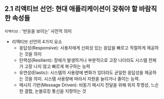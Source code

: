 ## 2.1 리액티브 선언: 현대 애플리케이션이 갖춰야 할 바람직한 속성들

`리액티브` : '반응을 보이는' 사전적 의미
- 리액티브 선언의 4가지 요소
  - 응답성(Responsive): 사용자에게 신뢰성 있는 응답을 빠르고 적절하게 제공하는 것을 의미
  - 탄력성(Resilient): 장애가 발생하거나 부분적으로 고장 나더라도 시스템 전체가 고장 나지 않고 빠르게 복구하는 능력
  - 유연성(Elastic): 시스템의 사용량에 변화가 있더라도 균일한 응답성을 제공하는 것을 의미. 시스템 사용량에 따라서 자원을 늘리거나 줄이는 능력.
  - 메시지 기반(Message Driven): 비동기 메시지 전달을 위해 위치 투명성, 느슨한 결합, 논블로킹 통신을 지향하는 것